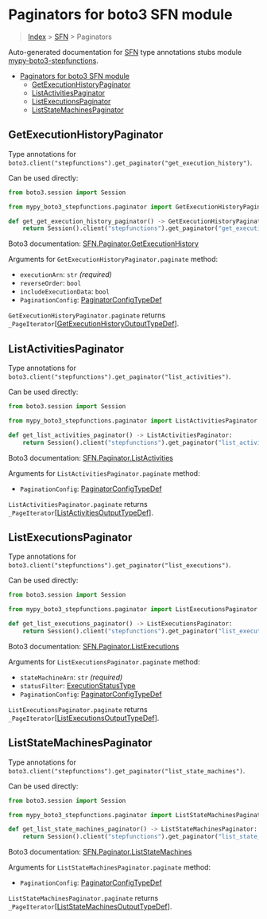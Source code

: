 <a id="paginators-for-boto3-sfn-module"></a>

# Paginators for boto3 SFN module

> [Index](../README.md) > [SFN](./README.md) > Paginators

Auto-generated documentation for
[SFN](https://boto3.amazonaws.com/v1/documentation/api/latest/reference/services/stepfunctions.html#SFN)
type annotations stubs module
[mypy-boto3-stepfunctions](https://pypi.org/project/mypy-boto3-stepfunctions/).

- [Paginators for boto3 SFN module](#paginators-for-boto3-sfn-module)
  - [GetExecutionHistoryPaginator](#getexecutionhistorypaginator)
  - [ListActivitiesPaginator](#listactivitiespaginator)
  - [ListExecutionsPaginator](#listexecutionspaginator)
  - [ListStateMachinesPaginator](#liststatemachinespaginator)

<a id="getexecutionhistorypaginator"></a>

## GetExecutionHistoryPaginator

Type annotations for
`boto3.client("stepfunctions").get_paginator("get_execution_history")`.

Can be used directly:

```python
from boto3.session import Session

from mypy_boto3_stepfunctions.paginator import GetExecutionHistoryPaginator

def get_get_execution_history_paginator() -> GetExecutionHistoryPaginator:
    return Session().client("stepfunctions").get_paginator("get_execution_history")
```

Boto3 documentation:
[SFN.Paginator.GetExecutionHistory](https://boto3.amazonaws.com/v1/documentation/api/latest/reference/services/stepfunctions.html#SFN.Paginator.GetExecutionHistory)

Arguments for `GetExecutionHistoryPaginator.paginate` method:

- `executionArn`: `str` *(required)*
- `reverseOrder`: `bool`
- `includeExecutionData`: `bool`
- `PaginationConfig`:
  [PaginatorConfigTypeDef](./type_defs.md#paginatorconfigtypedef)

`GetExecutionHistoryPaginator.paginate` returns
`_PageIterator`\[[GetExecutionHistoryOutputTypeDef](./type_defs.md#getexecutionhistoryoutputtypedef)\].

<a id="listactivitiespaginator"></a>

## ListActivitiesPaginator

Type annotations for
`boto3.client("stepfunctions").get_paginator("list_activities")`.

Can be used directly:

```python
from boto3.session import Session

from mypy_boto3_stepfunctions.paginator import ListActivitiesPaginator

def get_list_activities_paginator() -> ListActivitiesPaginator:
    return Session().client("stepfunctions").get_paginator("list_activities")
```

Boto3 documentation:
[SFN.Paginator.ListActivities](https://boto3.amazonaws.com/v1/documentation/api/latest/reference/services/stepfunctions.html#SFN.Paginator.ListActivities)

Arguments for `ListActivitiesPaginator.paginate` method:

- `PaginationConfig`:
  [PaginatorConfigTypeDef](./type_defs.md#paginatorconfigtypedef)

`ListActivitiesPaginator.paginate` returns
`_PageIterator`\[[ListActivitiesOutputTypeDef](./type_defs.md#listactivitiesoutputtypedef)\].

<a id="listexecutionspaginator"></a>

## ListExecutionsPaginator

Type annotations for
`boto3.client("stepfunctions").get_paginator("list_executions")`.

Can be used directly:

```python
from boto3.session import Session

from mypy_boto3_stepfunctions.paginator import ListExecutionsPaginator

def get_list_executions_paginator() -> ListExecutionsPaginator:
    return Session().client("stepfunctions").get_paginator("list_executions")
```

Boto3 documentation:
[SFN.Paginator.ListExecutions](https://boto3.amazonaws.com/v1/documentation/api/latest/reference/services/stepfunctions.html#SFN.Paginator.ListExecutions)

Arguments for `ListExecutionsPaginator.paginate` method:

- `stateMachineArn`: `str` *(required)*
- `statusFilter`: [ExecutionStatusType](./literals.md#executionstatustype)
- `PaginationConfig`:
  [PaginatorConfigTypeDef](./type_defs.md#paginatorconfigtypedef)

`ListExecutionsPaginator.paginate` returns
`_PageIterator`\[[ListExecutionsOutputTypeDef](./type_defs.md#listexecutionsoutputtypedef)\].

<a id="liststatemachinespaginator"></a>

## ListStateMachinesPaginator

Type annotations for
`boto3.client("stepfunctions").get_paginator("list_state_machines")`.

Can be used directly:

```python
from boto3.session import Session

from mypy_boto3_stepfunctions.paginator import ListStateMachinesPaginator

def get_list_state_machines_paginator() -> ListStateMachinesPaginator:
    return Session().client("stepfunctions").get_paginator("list_state_machines")
```

Boto3 documentation:
[SFN.Paginator.ListStateMachines](https://boto3.amazonaws.com/v1/documentation/api/latest/reference/services/stepfunctions.html#SFN.Paginator.ListStateMachines)

Arguments for `ListStateMachinesPaginator.paginate` method:

- `PaginationConfig`:
  [PaginatorConfigTypeDef](./type_defs.md#paginatorconfigtypedef)

`ListStateMachinesPaginator.paginate` returns
`_PageIterator`\[[ListStateMachinesOutputTypeDef](./type_defs.md#liststatemachinesoutputtypedef)\].
